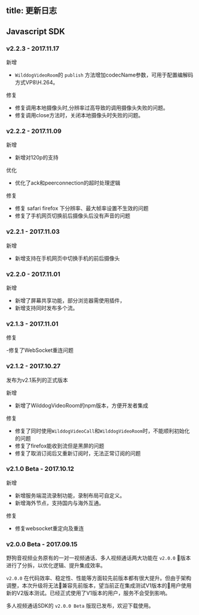 title: 更新日志
---

## Javascript SDK


### v2.2.3 - 2017.11.17

<span class="changelog add">新增</span>
- `WilddogVideoRoom`的 `publish` 方法增加codecName参数，可用于配置编解码方式VP8\H.264。

<span class="changelog fix">修复</span>
- 修复调用本地摄像头时,分辨率过高导致的调用摄像头失败的问题。
- 修复调用close方法时，关闭本地摄像头时失败的问题。


### v2.2.2 - 2017.11.09

<span class="changelog add">新增</span>
- 新增对120p的支持

<span class="changelog optimize">优化</span>
- 优化了ack和peerconnection的超时处理逻辑

<span class="changelog fix">修复</span>
- 修复 safari firefox 下分辨率、最大帧率设置不生效的问题
- 修复了手机网页切换前后摄像头后没有声音的问题


### v2.2.1 - 2017.11.03

<span class="changelog add">新增</span>

- 新增支持在手机网页中切换手机的前后摄像头

### v2.2.0 - 2017.11.01

<span class="changelog add">新增</span>

- 新增了屏幕共享功能，部分浏览器需使用插件，
- 新增支持同时发布多个流。

### v2.1.3 - 2017.11.01

<span class="changelog fix">修复</span>

-修复了WebSocket重连问题

### v2.1.2 - 2017.10.27

发布为v2.1系列的正式版本

<span class="changelog add">新增</span>

- 新增了WilddogVideoRoom的npm版本，方便开发者集成

<span class="changelog fix">修复</span>

- 修复了同时使用`WilddogVideoCall`和`WilddogVideoRoom`时，不能顺利初始化的问题
- 修复了firefox能收到流但是黑屏的问题
- 修复了取消订阅后又重新订阅时，无法正常订阅的问题


### v2.1.0 Beta - 2017.10.12

<span class="changelog add">新增</span>

- 新增服务端混流录制功能，录制布局可自定义。
- 新增海外节点，支持国内与海外互通。

<span class="changelog fix">修复</span>

- 修复websocket重定向及重连

### v2.0.0 Beta - 2017.09.15

野狗音视频业务原有的一对一视频通话、多人视频通话两大功能在 `v2.0.0` 版本进行了分拆，以优化逻辑、提升集成效率。

`v2.0.0` 在代码效率、稳定性、性能等方面较先前版本都有很大提升。但由于架构调整，本次升级将无法兼容先前版本，望当前正在集成测试V1版本的用户使用新的V2版本测试。已经正式使用了V1版本的用户，服务不会受到影响。

多人视频通话SDK的 `v2.0.0 Beta` 版现已发布，欢迎下载使用。